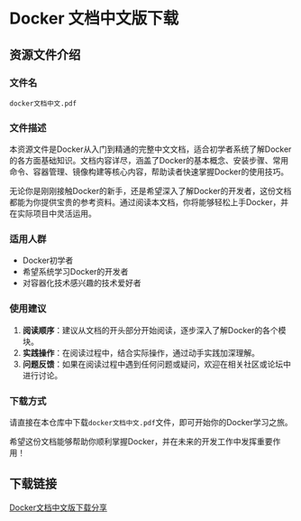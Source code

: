 # Docker 文档中文版下载

## 资源文件介绍

### 文件名
`docker文档中文.pdf`

### 文件描述
本资源文件是Docker从入门到精通的完整中文文档，适合初学者系统了解Docker的各方面基础知识。文档内容详尽，涵盖了Docker的基本概念、安装步骤、常用命令、容器管理、镜像构建等核心内容，帮助读者快速掌握Docker的使用技巧。

无论你是刚刚接触Docker的新手，还是希望深入了解Docker的开发者，这份文档都能为你提供宝贵的参考资料。通过阅读本文档，你将能够轻松上手Docker，并在实际项目中灵活运用。

### 适用人群
- Docker初学者
- 希望系统学习Docker的开发者
- 对容器化技术感兴趣的技术爱好者

### 使用建议
1. **阅读顺序**：建议从文档的开头部分开始阅读，逐步深入了解Docker的各个模块。
2. **实践操作**：在阅读过程中，结合实际操作，通过动手实践加深理解。
3. **问题反馈**：如果在阅读过程中遇到任何问题或疑问，欢迎在相关社区或论坛中进行讨论。

### 下载方式
请直接在本仓库中下载`docker文档中文.pdf`文件，即可开始你的Docker学习之旅。

希望这份文档能够帮助你顺利掌握Docker，并在未来的开发工作中发挥重要作用！

## 下载链接

[Docker文档中文版下载分享](https://pan.quark.cn/s/1cbdbb1efce1)
